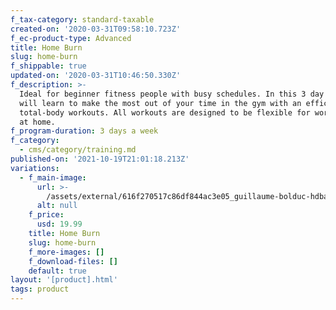 ```yaml
---
f_tax-category: standard-taxable
created-on: '2020-03-31T09:58:10.723Z'
f_ec-product-type: Advanced
title: Home Burn
slug: home-burn
f_shippable: true
updated-on: '2020-03-31T10:46:50.330Z'
f_description: >-
  Ideal for beginner fitness people with busy schedules. In this 3 day split you
  will learn to make the most out of your time in the gym with an efficient
  total-body workouts. All workouts are designed to be flexible for working out
  at home.
f_program-duration: 3 days a week
f_category:
  - cms/category/training.md
published-on: '2021-10-19T21:01:18.213Z'
variations:
  - f_main-image:
      url: >-
        /assets/external/616f270517c86df844ac3e05_guillaume-bolduc-hdbaq9w0hry-unsplash.jpg
      alt: null
    f_price:
      usd: 19.99
    title: Home Burn
    slug: home-burn
    f_more-images: []
    f_download-files: []
    default: true
layout: '[product].html'
tags: product
---
```



